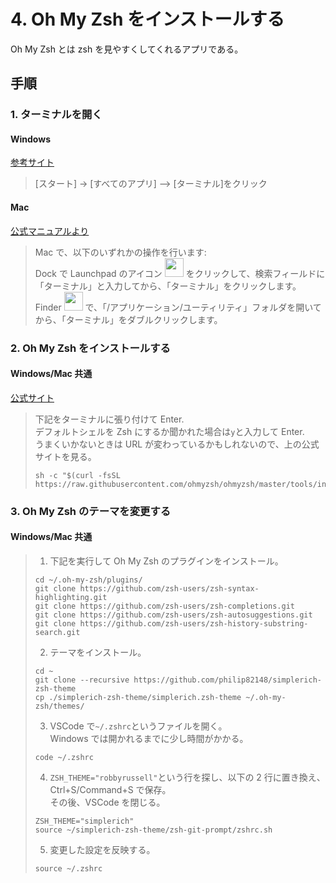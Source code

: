 # 4. Oh My Zsh をインストールする

Oh My Zsh とは zsh を見やすくしてくれるアプリである。

## 手順

### 1. ターミナルを開く

#### Windows

[参考サイト](https://kb.seeck.jp/archives/20593)

> [スタート] -> [すべてのアプリ] –> [ターミナル]をクリック

#### Mac

[公式マニュアルより](https://support.apple.com/ja-jp/guide/terminal/apd5265185d-f365-44cb-8b09-71a064a42125/mac)

> Mac で、以下のいずれかの操作を行います:  
> Dock で Launchpad のアイコン <img src="https://help.apple.com/assets/63D8162D4F5E9E311D0CFA28/63D816334F5E9E311D0CFA30/ja_JP/a1f94c9ca0de21571b88a8bf9aef36b8.png" alt="" height="30" width="30" originalimagename="SharedGlobalArt/AppIconTopic_Launchpad.png"> をクリックして、検索フィールドに「ターミナル」と入力してから、「ターミナル」をクリックします。  
> Finder <img src="https://help.apple.com/assets/63D8162D4F5E9E311D0CFA28/63D816334F5E9E311D0CFA30/ja_JP/058e4af8e726290f491044219d2eee73.png" alt="" height="30" width="30" originalimagename="SharedGlobalArt/AppIconTopic_Finder.png"> で、「/アプリケーション/ユーティリティ」フォルダを開いてから、「ターミナル」をダブルクリックします。

### 2. Oh My Zsh をインストールする

#### Windows/Mac 共通

[公式サイト](https://ohmyz.sh/#install)

> 下記をターミナルに張り付けて Enter.  
> デフォルトシェルを Zsh にするか聞かれた場合は`y`と入力して Enter.  
> うまくいかないときは URL が変わっているかもしれないので、上の公式サイトを見る。
>
> ```shell
> sh -c "$(curl -fsSL https://raw.githubusercontent.com/ohmyzsh/ohmyzsh/master/tools/install.sh)"
> ```

### 3. Oh My Zsh のテーマを変更する

#### Windows/Mac 共通

> 1. 下記を実行して Oh My Zsh のプラグインをインストール。
>
> ```shell
> cd ~/.oh-my-zsh/plugins/
> git clone https://github.com/zsh-users/zsh-syntax-highlighting.git
> git clone https://github.com/zsh-users/zsh-completions.git
> git clone https://github.com/zsh-users/zsh-autosuggestions.git
> git clone https://github.com/zsh-users/zsh-history-substring-search.git
> ```
>
> 2. テーマをインストール。
>
> ```shell
> cd ~
> git clone --recursive https://github.com/philip82148/simplerich-zsh-theme
> cp ./simplerich-zsh-theme/simplerich.zsh-theme ~/.oh-my-zsh/themes/
> ```
>
> 3. VSCode で`~/.zshrc`というファイルを開く。  
>    Windows では開かれるまでに少し時間がかかる。
>
> ```shell
> code ~/.zshrc
> ```
>
> 4. `ZSH_THEME="robbyrussell"`という行を探し、以下の 2 行に置き換え、Ctrl+S/Command+S で保存。  
>    その後、VSCode を閉じる。
>
> ```shell
> ZSH_THEME="simplerich"
> source ~/simplerich-zsh-theme/zsh-git-prompt/zshrc.sh
> ```
>
> 5. 変更した設定を反映する。
>
> ```shell
> source ~/.zshrc
> ```
